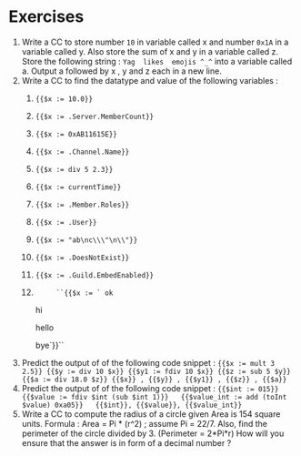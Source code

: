 # Exercises

1. Write a CC to store number `10` in variable called x and number `0x1A` in a variable called y. Also store the sum of x and y in a variable called z. Store the following string :                                                         `Yag  likes  emojis ^_^`  into a variable called a. Output a followed by x , y and z each in a new line.  
2. Write a CC to find the datatype and value of the following variables :
   1. `{{$x := 10.0}}`
   2. `{{$x := .Server.MemberCount}}`
   3. `{{$x := 0xAB11615E}}`
   4. `{{$x := .Channel.Name}}`
   5. `{{$x := div 5 2.3}}`
   6. `{{$x := currentTime}}`
   7. `{{$x := .Member.Roles}}`
   8. `{{$x := .User}}`
   9. `{{$x := "ab\nc\\\"\n\\"}}`
   10. `{{$x := .DoesNotExist}}`
   11. `{{$x := .Guild.EmbedEnabled}}`
   12. ```text
            ``{{$x := ` ok  
       ```

       hi  

       hello  

       bye\`}}\`\`  
3. Predict the output of of the following code snippet : `{{$x := mult 3 2.5}} {{$y := div 10 $x}} {{$y1 := fdiv 10 $x}} {{$z := sub 5 $y}} {{$a := div 18.0 $z}} {{$x}} , {{$y}} , {{$y1}} , {{$z}} , {{$a}}`  
4. Predict the output of of the following code snippet : `{{$int := 015}} {{$value := fdiv $int (sub $int 1)}}   {{$value_int := add (toInt $value) 0xa05}}   {{$int}}, {{$value}}, {{$value_int}}`
5. Write a CC to compute the radius of a circle given Area is 154 square units. Formula : Area = Pi \* \(r^2\) ; assume Pi = 22/7. Also, find the perimeter of the circle divided by 3. \(Perimeter = 2\*Pi\*r\) How will you ensure that the answer is in form of a decimal number ?

